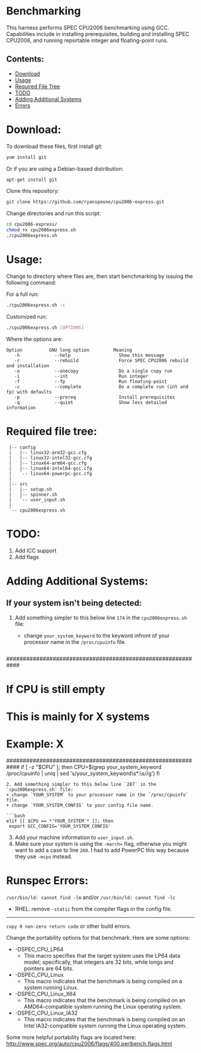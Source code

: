 Benchmarking
============

This harness performs SPEC CPU2006 benchmarking using GCC. Capabilities include in installing prerequisites, building and installing SPEC CPU2006, and running reportable integer and floating-point runs.


Contents:
---------

+ [Download](#download)
+ [Usage](#usage)
+ [Required File Tree](#required-file-tree)
+ [TODO](#todo)
+ [Adding Additional Systems](#adding-additional-systems)
+ [Errors](#runspec-errors)


Download:
=========

To download these files, first install git:

```bash
yum install git
```


Or if you are using a Debian-based distribution:

```bash
apt-get install git
```


Clone this repository:

```bash
git clone https://github.com/ryanspoone/cpu2006-express.git
```

Change directories and run this script:

```bash
cd cpu2006-express/
chmod +x cpu2006express.sh
./cpu2006express.sh
```


Usage:
======

Change to directory where files are, then start benchmarking by issuing the following
command:


For a full run:

```bash
./cpu2006express.sh -c
```

Customized run:

```bash
./cpu2006express.sh [OPTIONS]
```

Where the options are:

```
Option          GNU long option         Meaning
   -h             --help                  Show this message
   -r             --rebuild               Force SPEC CPU2006 rebuild and installation
   -o             --onecopy               Do a single copy run
   -i             --int                   Run integer
   -f             --fp                    Run floating-point
   -c             --complete              Do a complete run (int and fp) with defaults
   -p             --prereq                Install prerequisites
   -q             --quiet                 Show less detailed information
```


Required file tree:
==================
```
 |-- config
 |   |-- linux32-arm32-gcc.cfg
 |   |-- linux32-intel32-gcc.cfg
 |   |-- linux64-arm64-gcc.cfg
 |   |-- linux64-intel64-gcc.cfg
 |   `-- linux64-powerpc-gcc.cfg
 |
 |-- src
 |   |-- setup.sh
 |   |-- spinner.sh
 |   `-- user_input.sh
 |
 `-- cpu2006express.sh
```


TODO:
=====

1. Add ICC support
2. Add flags


Adding Additional Systems:
=========================

If your system isn't being detected:
------------------------------------

1. Add something simpler to this below line `174` in the `cpu2006express.sh` file:
   + change `your_system_keyword` to the keyword infront of your processor name in the `/proc/cpuinfo` file.

   ```bash
############################################################
# If CPU is still empty
# This is mainly for X systems
# Example: X
############################################################
if [ -z "$CPU" ]; then
  CPU=$(grep your_system_keyword /proc/cpuinfo | uniq | sed 's/your_system_keyword\s*:\s//g')
fi
   ```
2. Add something simpler to this below line `287` in the `cpu2006express.sh` file:
   + change `YOUR_SYSTEM` to your processor name in the `/proc/cpuinfo` file.
   + change `YOUR_SYSTEM_CONFIG` to your config file name.

   ```bash
elif [[ $CPU == *'YOUR_SYSTEM'* ]]; then
    export GCC_CONFIG='YOUR_SYSTEM_CONFIG'
   ```
3. Add your machine information to `user_input.sh`.
4. Make sure your system is using the `-march=` flag, otherwise you might want to add a case to line `260`. I had to add PowerPC this way because they use `-mcpu` instead.


Runspec Errors:
===============

`/usr/bin/ld: cannot find -lm` and/or `/usr/bin/ld: cannot find -lc`

+ RHEL: remove `-static` from the compiler flags in the config file.

-------------

`copy 0 non-zero return code` or other build errors.

Change the portability options for that benchmark. Here are some options:

+ -DSPEC_CPU_LP64
    + This macro specifies that the target system uses the LP64 data model; specifically, that integers are 32 bits, while longs and pointers are 64 bits.
+ -DSPEC_CPU_Linux
    + This macro indicates that the benchmark is being compiled on a system running Linux.
+ -DSPEC_CPU_Linux_X64
    + This macro indicates that the benchmark is being compiled on an AMD64-compatible system running the Linux operating system.
+ -DSPEC_CPU_Linux_IA32
    + This macro indicates that the benchmark is being compiled on an Intel IA32-compatible system running the Linux operating system.

Some more helpful portability flags are located here: http://www.spec.org/auto/cpu2006/flags/400.perlbench.flags.html

